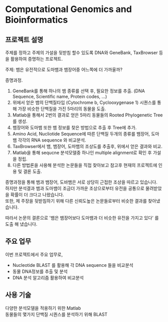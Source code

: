 # Computational Genomics and Bioinformatics

## 프로젝트 설명
주제를 정하고 주제의 가설을 뒷받침 할수 있도록 DNA와 GeneBank, TaxBrowser 등을 활용하여 증명하는 프로젝트.  

주제: 뱀은 유전적으로 도마뱀과 뱀장어중 어느쪽에 더 가까울까?  


증명과정.  
1. GeneBank를 통해 하나의 뱀 종류를 선택 후, 필요한 정보를 추출. (DNA Sequence, Scientific name, Protein codes, ...)
2. 위에서 얻은 뱀의 단백질타입 (Cytochrome b, Cyclooxygenase 1) 시퀀스를 통해 가장 비슷한 단백질을 가진 5마리의 동물을 도출.
3. Matlab을 통해서 2번의 결과로 얻은 5마리 동물들의 Rooted Phylogenetic Tree를 생성.
4. 뱀장어와 도마뱀 또한 뱀 정보를 찾은 방법으로 추출 후 Tree에 추가.
5. Amino Acid, Nucliotide Sequence에 따른 단백질 두개의 종류를 뱀장어, 도마뱀 각각의 RNA sequence 와 비교분석. 
6. TaxBrowser에서 뱀, 뱀장어, 도마뱀의 조상도를 추출후, 위에서 얻은 결과와 비교.
7. Matlab을 통해 sequcne 분석모델중 하나인 multiple alignment로 확인 후 가설을 정립.
8. 다른 방법론을 사용해 분석한 논문들을 직접 찾아보고 참고후 현재의 프로젝트에 인용 및 결론 도출.

증명과정을 통해 뱀과 뱀장어, 도바뱀은 서로 상당히 근접한 조상을 따르고 있습니다.  
하지만 분석결과 뱀과 도마뱀이 조금더 가까운 조상으로부터 유전을 공통으로 물려받았을 확률이 더 크다고 나왔습니다.  
또한, 제 주장을 뒷받침하기 위해 다른 신뢰도높은 논문들로부터 비슷한 결과를 찾아냈습니다.  


따라서 논문의 결론으로 '뱀은 뱀장어보다 도마뱀과 더 비슷한 유전을 가지고 있다' 를 도출 해 냈습니다.  

## 주요 업무
이번 프로젝트에서 주요 업무로,  
 * Nucleotide BLAST 를 활용해 각 DNA sequence 들을 비교분석
 * 동물 DNA정보를 추출 및 분석
 * DNA 분석 알고리즘 활용하여 비교분석  
 
## 사용 기술
다양한 분석모델을 적용하기 위한 Matlab  
동물들의 몇가지 단백질 시퀀스를 분석하기 위해 BLAST  
